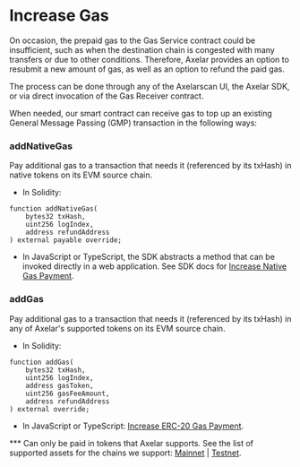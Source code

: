 # Increase Gas

On occasion, the prepaid gas to the Gas Service contract could be insufficient, such as when the destination chain is congested with many transfers or due to other conditions. Therefore, Axelar provides an option to resubmit a new amount of gas, as well as an option to refund the paid gas. 

The process can be done through any of the Axelarscan UI, the Axelar SDK, or via direct invocation of the Gas Receiver contract.

When needed, our smart contract can receive gas to top up an existing General Message Passing (GMP) transaction in the following ways:

### addNativeGas

Pay additional gas to a transaction that needs it (referenced by its txHash) in native tokens on its EVM source chain.

- In Solidity:

```solidity
function addNativeGas(
    bytes32 txHash,
    uint256 logIndex,
    address refundAddress
) external payable override;
```

- In JavaScript or TypeScript, the SDK abstracts a method that can be invoked directly in a web application.
  See SDK docs for [Increase Native Gas Payment](/dev/axelarjs-sdk/tx-status-query-recovery#21-native-gas-payment).

### addGas

Pay additional gas to a transaction that needs it (referenced by its txHash) in any of Axelar's supported tokens on its EVM source chain.

- In Solidity:

```solidity
function addGas(
    bytes32 txHash,
    uint256 logIndex,
    address gasToken,
    uint256 gasFeeAmount,
    address refundAddress
) external override;
```

- In JavaScript or TypeScript: [Increase ERC-20 Gas Payment](/dev/axelarjs-sdk/tx-status-query-recovery#22-erc-20-gas-payment).

\*\*\* Can only be paid in tokens that Axelar supports. See the list of supported assets for the chains we support: [Mainnet](../build/contract-addresses/mainnet) | [Testnet](../build/contract-addresses/testnet).
